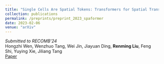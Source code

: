 ```yaml
---
title: "Single Cells Are Spatial Tokens: Transformers for Spatial Transcriptomic Data Imputation"
collection: publications
permalink: /preprints/preprint_2023_spaformer
date: 2023-02-06
venue: "arXiv"
---
```

*Submitted to RECOMB'24*\
Hongzhi Wen, Wenzhuo Tang, Wei Jin, Jiayuan Ding, **Renming Liu**, Feng Shi, Yuying Xie, Jiliang Tang\
[Paper](https://arxiv.org/abs/2302.03038)
